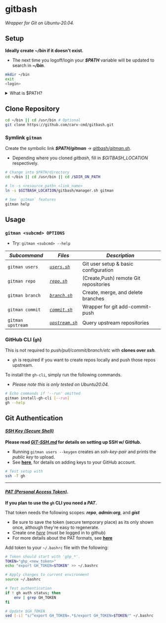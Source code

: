 # gitbash
*Wrapper for Git on Ubuntu-20.04.*

## Setup

**Ideally create *~/bin* if it doesn't exist.**
* The next time you logoff/login your ***$PATH*** variable will be updated to search in ***~/bin***.
```bash
mkdir ~/bin
exit
<login>
```

<details><summary>What is $PATH?</summary>
<p>
 
Clipped from `man bash`
```txt
PATH   
   The search path for commands. It is a colon-separated list of directories 
   in which the shell looks for commands (see COMMAND EXECUTION below). 
   A zero-length (null) directory name in the value of PATH indicates the current directory. 
   A null directory name may appear as two adjacent colons, or as an initial or trailing colon.   
   The default path is system-dependent, and is set by the administrator who installs bash.  
   A common value is ``/usr/local/bin:/usr/local/sbin:/usr/bin:/usr/sbin:/bin:/sbin''.
```

See [***here***](https://askubuntu.com/questions/60218/how-to-add-a-directory-to-the-path) 
for details on setting custom ***$PATH*** directories.

---

**To verify your *$PATH* has been updated with */home/$USER/bin* run the command below**
* Your full ***$PATH*** variable should be returned, otherwise `grep` exits on error.
```bash
env | grep "^PATH=.*:$HOME/bin:.*$"
```
 
---
</p>
</details>
 
## Clone Repository
```bash
cd ~/bin || cd /usr/bin # Optional
git clone https://github.com/carv-cmd/gitbash.git
```

### Symlink `gitman`
Create the symbolic link ***$PATH/gitman*** -> [*gitbash/gitman.sh*](gitman.sh). 
* Depending where you cloned *gitbash*, fill in *$GITBASH_LOCATION* respectively. 
```bash
# Change into $PATH/directory
cd ~/bin || cd /usr/bin || cd /$DIR_ON_PATH

# ln -s <resource_path> <link_name>
ln -s $GITBASH_LOCATION/gitbash/manager.sh gitman

# See `gitman` features
gitman help
```

## Usage
### **`gitman <subcmd> OPTIONS`**
* Try: `gitman <subcmd> --help`

| ***Subcommand*** | *Files* | *Description* |
|---|---|---|
| `gitman users` | [*`users.sh`*](bin/users.sh) | Git user setup & basic configuration |
| `gitman repo` | [*`repo.sh`*](bin/repo.sh) | (Create,Push) remote Git repositories |
| `gitman branch` | [*`branch.sh`*](bin/branch.sh) | Create, merge, and delete branches |
| `gitman commit` | [*`commit.sh`*](bin/commit.sh) | Wrapper for git add-commit-push |
| `gitman upstream` | [*`upstream.sh`*](bin/upstream.sh) | Query upstream repositories |

### GitHub CLI (`gh`)
This is not required to *push/pull/commit/branch/etc* with **clones over *ssh***. 
* `gh` is required if you want to create repos locally and push those repos upstream.

To install the `gh-cli`, simply run the following commands.
* *Please note this is only tested on Ubuntu20.04.*
```bash
# Echo commands if '--run' omitted
gitman install-gh-cli [--run]
gh --help
``` 

## Git Authentication
#### [***SSH Key (Secure Shell)***](https://www.openssh.com/)
**Please read [***GIT-SSH.md***](/GIT-SSH.md) for details on setting up SSH w/ GitHub.**
* Running `gitman users --keygen` creates an *ssh-key-pair* and prints the *public key* to upload.
* See [**here**](https://docs.github.com/en/authentication/connecting-to-github-with-ssh/about-ssh),
 for details on adding keys to your GitHub account.
```bash
# Test setup with
ssh -T gh
```
---
#### [***PAT (Personal Access Token)***](https://docs.github.com/en/authentication/keeping-your-account-and-data-secure/creating-a-personal-access-token).

**If you plan to use the `gh` CLI you need a *PAT*.**

That token needs the following scopes: ***repo***, ***admin:org***, and ***gist***
* Be sure to save the token (secure temporary place) as its only shown once, 
although they're easy to regenerate.
* Create one [*here*](https://github.com/settings/tokens) (must be logged in to github)
* For more details about the PAT formats, see 
[**here**](https://docs.github.com/en/authentication/keeping-your-account-and-data-secure/about-authentication-to-github#githubs-token-formats)

Add token to your `~/.bashrc` file with the following:
```bash
# Token should start with 'ghp_*'.
TOKEN="ghp_<new_token>"
echo "export GH_TOKEN=$TOKEN" >> ~/.bashrc

# Apply changes to current environment
source ~/.bashrc

# Test authentication
if ! gh auth status; then
    env | grep GH_TOKEN
fi

# Update $GH_TOKEN
sed [-i] "s/^export GH_TOKEN=.*$/export GH_TOKEN=$TOKEN/" ~/.bashrc
```
